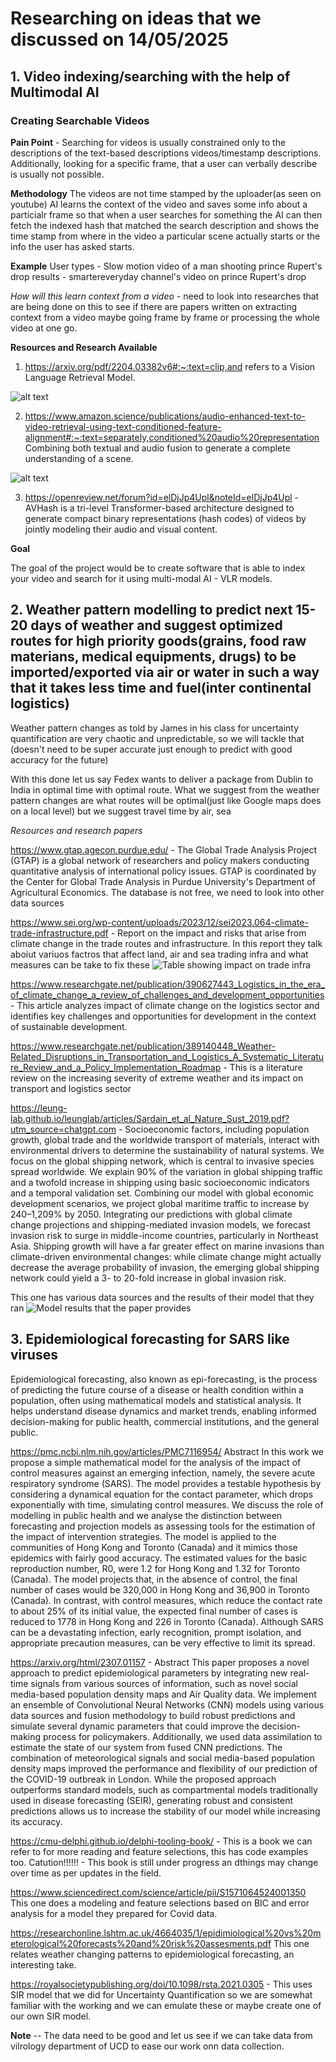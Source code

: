# Researching on ideas that we discussed on 14/05/2025

## 1. Video indexing/searching with the help of Multimodal AI

### Creating Searchable Videos

**Pain Point** - Searching for videos is usually constrained only to the descriptions of the text-based descriptions videos/timestamp descriptions. Additionally, looking for a specific frame, that a user can verbally describe is usually not possible.


**Methodology**
The videos are not time stamped by the uploader(as seen on youtube) AI learns the context of the video and saves some info about a particialr frame so that when a user searches for something the AI can then fetch the indexed hash that matched the search description and shows the time stamp from where in the video a particular scene actually starts or the info the user has asked starts.

**Example**
User types - Slow motion video of a man shooting prince Rupert's drop
results - smartereveryday channel's video on prince Rupert's drop

*How will this learn context from a video* - need to look into researches that are being done on this to see if there are papers written on extracting context from a video maybe going frame by frame or processing the whole video at one go.

**Resources and Research Available**

1. https://arxiv.org/pdf/2204.03382v6#:~:text=clip,and refers to  a Vision Language Retrieval Model.

![alt text](assets/HunYuan_tvr_Model.png)

2. https://www.amazon.science/publications/audio-enhanced-text-to-video-retrieval-using-text-conditioned-feature-alignment#:~:text=separately,conditioned%20audio%20representation Combining both textual and audio fusion to generate a complete understanding of a scene.

![alt text](./assets/CurrentAmazonModel.png)


3. https://openreview.net/forum?id=elDjJp4Upl&noteId=elDjJp4Upl - AVHash is a tri-level Transformer-based architecture designed to generate compact binary representations (hash codes) of videos by jointly modeling their audio and visual content.


**Goal**

The goal of the project would be to create software that is able to index your video and search for it using multi-modal AI - VLR models.

## 2. Weather pattern modelling to predict next 15-20 days of weather and suggest optimized routes for high priority goods(grains, food raw materians, medical equipments, drugs) to be imported/exported via air or water in such a way that it takes less time and fuel(inter continental logistics)

Weather pattern changes as told by James in his class for uncertainty quantification are very chaotic and unpredictable, so we will tackle that (doesn't need to be super accurate just enough to predict with good accuracy for the future)

With this done let us say Fedex wants to deliver a package from Dublin to India in optimal time with optimal route.
What we suggest from the weather pattern changes are what routes will be optimal(just like Google maps does on a local level) but we suggest travel time by air, sea

*Resources and research papers*

https://www.gtap.agecon.purdue.edu/ - The Global Trade Analysis Project (GTAP) is a global network of researchers and policy makers conducting quantitative analysis of international policy issues. GTAP is coordinated by the Center for Global Trade Analysis in Purdue University's Department of Agricultural Economics.
The database is not free, we need to look into other data sources

https://www.sei.org/wp-content/uploads/2023/12/sei2023.064-climate-trade-infrastructure.pdf -  Report on the impact and risks that arise from climate change in the trade routes and infrastructure. In this report they talk aboiut variuos factros that affect land, air and sea trading infra and what measures can be take to fix these
![Table showing impact on trade infra](./assets/tableInfra.png)

https://www.researchgate.net/publication/390627443_Logistics_in_the_era_of_climate_change_a_review_of_challenges_and_development_opportunities - This article analyzes impact of climate change on the logistics sector and identifies key challenges and opportunities for development in the context of sustainable development.

https://www.researchgate.net/publication/389140448_Weather-Related_Disruptions_in_Transportation_and_Logistics_A_Systematic_Literature_Review_and_a_Policy_Implementation_Roadmap - This is a literature review on the increasing severity of extreme  weather and its impact on transport and logistics sector 

https://leung-lab.github.io/leunglab/articles/Sardain_et_al_Nature_Sust_2019.pdf?utm_source=chatgpt.com - Socioeconomic factors, including population growth, global trade and the worldwide transport of materials, interact with  environmental drivers to determine the sustainability of natural systems. We focus on the global shipping network, which is central to invasive species spread worldwide. We explain 90% of the variation in global shipping traffic and a twofold increase in shipping using basic socioeconomic indicators and a temporal validation set. Combining our model with global economic development scenarios, we project global maritime traffic to increase by 240–1,209% by 2050. Integrating our predictions with global climate change projections and shipping-mediated invasion models, we forecast invasion risk to surge in middle-income countries, particularly in Northeast Asia. Shipping growth will have a far greater effect on marine invasions than climate-driven environmental changes: while climate change might actually decrease the average probability of invasion, the emerging global shipping network could yield a 3- to 20-fold increase in global invasion risk.

This one has various  data  sources and the results of their model that they ran
![Model results that the paper provides](./assets/modelResults.png)



## 3. Epidemiological forecasting for SARS like viruses

Epidemiological forecasting, also known as epi-forecasting, is the process of predicting the future course of a disease or health condition within a population, often using mathematical models and statistical analysis. It helps understand disease dynamics and market trends, enabling informed decision-making for public health, commercial institutions, and the general public. 

https://pmc.ncbi.nlm.nih.gov/articles/PMC7116954/
Abstract
In this work we propose a simple mathematical model for the analysis of the impact of control measures against an emerging infection, namely, the severe acute respiratory syndrome (SARS). The model provides a testable hypothesis by considering a dynamical equation for the contact parameter, which drops exponentially with time, simulating control measures. We discuss the role of modelling in public health and we analyse the distinction between forecasting and projection models as assessing tools for the estimation of the impact of intervention strategies. The model is applied to the communities of Hong Kong and Toronto (Canada) and it mimics those epidemics with fairly good accuracy. The estimated values for the basic reproduction number, R0, were 1.2 for Hong Kong and 1.32 for Toronto (Canada). The model projects that, in the absence of control, the final number of cases would be 320,000 in Hong Kong and 36,900 in Toronto (Canada). In contrast, with control measures, which reduce the contact rate to about 25% of its initial value, the expected final number of cases is reduced to 1778 in Hong Kong and 226 in Toronto (Canada). Although SARS can be a devastating infection, early recognition, prompt isolation, and appropriate precaution measures, can be very effective to limit its spread.

https://arxiv.org/html/2307.01157 - 
Abstract
This paper proposes a novel approach to predict epidemiological parameters by integrating new real-time signals from various sources of information, such as novel social media-based population density maps and Air Quality data. We implement an ensemble of Convolutional Neural Networks (CNN) models using various data sources and fusion methodology to build robust predictions and simulate several dynamic parameters that could improve the decision-making process for policymakers. Additionally, we used data assimilation to estimate the state of our system from fused CNN predictions. The combination of meteorological signals and social media-based population density maps improved the performance and flexibility of our prediction of the COVID-19 outbreak in London. While the proposed approach outperforms standard models, such as compartmental models traditionally used in disease forecasting (SEIR), generating robust and consistent predictions allows us to increase the stability of our model while increasing its accuracy.

https://cmu-delphi.github.io/delphi-tooling-book/  - 
This is a book we can refer to for more reading and feature selections, this has code examples too.
Catution!!!!!! - This book is still under progress an dthings may change over time as per updates in the field.

https://www.sciencedirect.com/science/article/pii/S1571064524001350
This one does a modeling and feature selections based on BIC and error analysis for a model they prepared for Covid data.


https://researchonline.lshtm.ac.uk/4664035/1/epidimiological%20vs%20meterological%20forecasts%20and%20risk%20assesments.pdf
This one relates weather changing patterns to epidemiological forecasting, an interesting take.

https://royalsocietypublishing.org/doi/10.1098/rsta.2021.0305 - This uses SIR model that we did for Uncertainty Quantification so we are somewhat familiar with the working and we can emulate these or maybe create one of our own SIR model.

**Note** -- The data need to be good and let us see if we can take data from vilrology department of UCD to ease our work onn data collection.